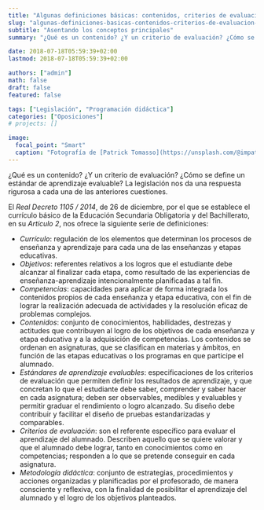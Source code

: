```yaml
---
title: "Algunas definiciones básicas: contenidos, criterios de evaluación, etc."
slug: "algunas-definiciones-basicas-contenidos-criterios-de-evaluacion-etc"
subtitle: "Asentando los conceptos principales"
summary: "¿Qué es un contenido? ¿Y un criterio de evaluación? ¿Cómo se define un estándar de aprendizaje evaluable? La legislación nos da una respuesta rigurosa a cada una de las anteriores cuestiones."

date: 2018-07-18T05:59:39+02:00
lastmod: 2018-07-18T05:59:39+02:00

authors: ["admin"]
math: false
draft: false
featured: false

tags: ["Legislación", "Programación didáctica"]
categories: ["Oposiciones"]
# projects: []

image:
  focal_point: "Smart"
  caption: "Fotografía de [Patrick Tomasso](https://unsplash.com/@impatrickt), disponible en [Unsplash](https://unsplash.com/photos/Oaqk7qqNh_c)."
---
```


¿Qué es un contenido? ¿Y un criterio de evaluación? ¿Cómo se define un estándar de aprendizaje evaluable? La legislación nos da una respuesta rigurosa a cada una de las anteriores cuestiones.

El *Real Decreto 1105 / 2014*, de 26 de diciembre, por el que se establece el
currículo básico de la Educación Secundaria Obligatoria y del Bachillerato, en su *Artículo 2*, nos ofrece la siguiente serie de definiciones:

- *Currículo*: regulación de los elementos que determinan los procesos de enseñanza y aprendizaje para cada una de las enseñanzas y etapas educativas.
- *Objetivos*: referentes relativos a los logros que el estudiante debe alcanzar al finalizar cada etapa, como resultado de las experiencias de enseñanza-aprendizaje intencionalmente planificadas a tal fin.
- *Competencias*: capacidades para aplicar de forma integrada los contenidos propios de cada enseñanza y etapa educativa, con el fin de lograr la realización adecuada de actividades y la resolución eficaz de problemas complejos.
- *Contenidos*: conjunto de conocimientos, habilidades, destrezas y actitudes que contribuyen al logro de los objetivos de cada enseñanza y etapa educativa y a la adquisición de competencias. Los contenidos se ordenan en asignaturas, que se clasifican en materias y ámbitos, en función de las etapas educativas o los programas en que participe el alumnado.
- *Estándares de aprendizaje evaluables*: especificaciones de los criterios de evaluación que permiten definir los resultados de aprendizaje, y que concretan lo que el estudiante debe saber, comprender y saber hacer en cada asignatura; deben ser observables, medibles y evaluables y permitir graduar el rendimiento o logro alcanzado. Su diseño debe contribuir y facilitar el diseño de pruebas estandarizadas y comparables.
- *Criterios de evaluación*: son el referente específico para evaluar el aprendizaje del alumnado. Describen aquello que se quiere valorar y que el alumnado debe lograr, tanto en conocimientos como en competencias; responden a lo que se pretende conseguir en cada asignatura.
- *Metodología didáctica*: conjunto de estrategias, procedimientos y acciones organizadas y planificadas por el profesorado, de manera consciente y reflexiva, con la finalidad de posibilitar el aprendizaje del alumnado y el logro de los objetivos planteados.
